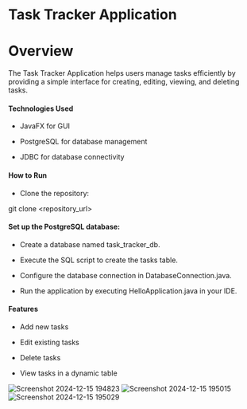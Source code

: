 # Task Tracker Application

# Overview

The Task Tracker Application helps users manage tasks efficiently by providing a simple interface for creating, editing, viewing, and deleting tasks.

#### Technologies Used

- JavaFX for GUI

- PostgreSQL for database management

- JDBC for database connectivity

#### How to Run

- Clone the repository:

git clone <repository_url>

#### Set up the PostgreSQL database:

- Create a database named task_tracker_db.

- Execute the SQL script to create the tasks table.

- Configure the database connection in DatabaseConnection.java.

- Run the application by executing HelloApplication.java in your IDE.

#### Features

- Add new tasks

- Edit existing tasks

- Delete tasks

- View tasks in a dynamic table

![Screenshot 2024-12-15 194823](https://github.com/user-attachments/assets/2f104063-0830-44a9-a071-68891348ce66)
![Screenshot 2024-12-15 195015](https://github.com/user-attachments/assets/1b2f813d-8959-4263-86f8-608e8c821eec)
![Screenshot 2024-12-15 195029](https://github.com/user-attachments/assets/79d24e14-6940-4db2-8fd0-585553047b4b)

